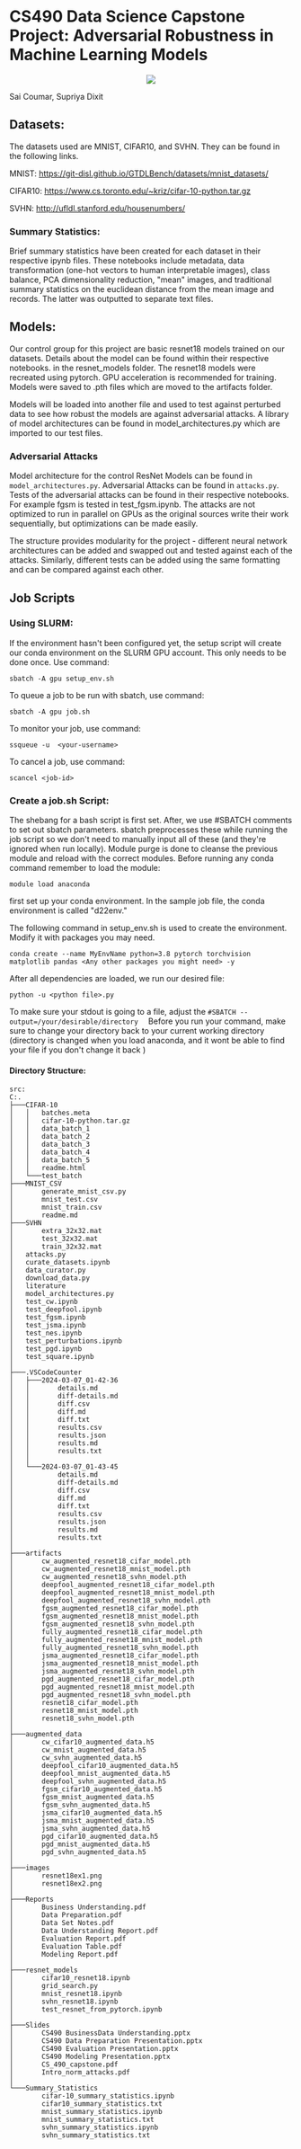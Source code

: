 # CS490 Data Science Capstone Project: Adversarial Robustness in Machine Learning Models
<p align="center">
 <img src="https://github.com/RishabhPandey0403/cs490dsc/assets/55699636/43b0705c-e5c8-4bfa-9638-763683be0f26">
</p>
Sai Coumar, Supriya Dixit

## Datasets:
The datasets used are MNIST, CIFAR10, and SVHN. They can be found in the following links. 

MNIST: https://git-disl.github.io/GTDLBench/datasets/mnist_datasets/ 

CIFAR10: https://www.cs.toronto.edu/~kriz/cifar-10-python.tar.gz

SVHN: http://ufldl.stanford.edu/housenumbers/ 

### Summary Statistics:
Brief summary statistics have been created for each dataset in their respective ipynb files. These notebooks include metadata, data transformation (one-hot vectors to human interpretable images), class balance, PCA dimensionality reduction, "mean" images, and traditional summary statistics on the euclidean distance from the mean image and records. The latter was outputted to separate text files.

## Models:
Our control group for this project are basic resnet18 models trained on our datasets. Details about the model can be found within their respective notebooks. in the resnet_models folder. The resnet18 models were recreated using pytorch. GPU acceleration is recommended for training. Models were saved to .pth files which are moved to the artifacts folder. 

Models will be loaded into another file and used to test against perturbed data to see how robust the models are against adversarial attacks. A library of model architectures can be found in model_architectures.py which are imported to our test files.


### Adversarial Attacks
Model architecture for the control ResNet Models can be found in `model_architectures.py`.
Adversarial Attacks can be found in `attacks.py`.
Tests of the adversarial attacks can be found in their respective notebooks. For example fgsm is tested in test_fgsm.ipynb. The attacks are not optimized to run in parallel on GPUs as the original sources write their work sequentially, but optimizations can be made easily. 

The structure provides modularity for the project - different neural network architectures can be added and swapped out and tested against each of the attacks. Similarly, different tests can be added using the same formatting and can be compared against each other. 

## Job Scripts
### Using SLURM:
If the environment hasn't been configured yet, the setup script will create our conda environment on the SLURM GPU account. This only needs to be done once. Use command:
```
sbatch -A gpu setup_env.sh
```

To queue a job to be run with sbatch, use command:
```
sbatch -A gpu job.sh
```

To monitor your job, use command: 
```
ssqueue -u  <your-username>
```

To cancel a job, use command:
```
scancel <job-id>
```

### Create a job.sh Script:
The shebang for a bash script is first set. After, we use #SBATCH comments to set out sbatch parameters. sbatch preprocesses these while running the job script so we don't need to manually input all of these (and they're ignored when run locally). Module purge is done to cleanse the previous module and reload with the correct modules.
Before running any conda command remember to load the module: 
```
module load anaconda
```
first set up your conda environment. In the sample job file, the conda environment is called "d22env."  

The following command in setup_env.sh is used to create the environment. Modify it with packages you may need.
```
conda create --name MyEnvName python=3.8 pytorch torchvision matplotlib pandas <Any other packages you might need> -y  
```

After all dependencies are loaded, we run our desired file:
```
python -u <python file>.py
```

To make sure your stdout is going to a file, adjust the ```#SBATCH --output=/your/desirable/directory  ```
Before you run your command, make sure to change your directory back to your current working directory (directory is changed when you load anaconda, and it wont be able to find your file if you don't change it back  )

#### Directory Structure:
```
src:
C:.
├───CIFAR-10
│   │   batches.meta
│   │   cifar-10-python.tar.gz
│   │   data_batch_1
│   │   data_batch_2
│   │   data_batch_3
│   │   data_batch_4
│   │   data_batch_5
│   │   readme.html
│   └───test_batch
├───MNIST_CSV
│       generate_mnist_csv.py
│       mnist_test.csv
│       mnist_train.csv
│       readme.md
├───SVHN
│       extra_32x32.mat
│       test_32x32.mat
│       train_32x32.mat
│   attacks.py
│   curate_datasets.ipynb
│   data_curator.py
│   download_data.py
│   literature
│   model_architectures.py
│   test_cw.ipynb
│   test_deepfool.ipynb
│   test_fgsm.ipynb
│   test_jsma.ipynb
│   test_nes.ipynb
│   test_perturbations.ipynb
│   test_pgd.ipynb
│   test_square.ipynb
│
├───.VSCodeCounter
│   ├───2024-03-07_01-42-36
│   │       details.md
│   │       diff-details.md
│   │       diff.csv
│   │       diff.md
│   │       diff.txt
│   │       results.csv
│   │       results.json
│   │       results.md
│   │       results.txt
│   │
│   └───2024-03-07_01-43-45
│           details.md
│           diff-details.md
│           diff.csv
│           diff.md
│           diff.txt
│           results.csv
│           results.json
│           results.md
│           results.txt
│
├───artifacts
│       cw_augmented_resnet18_cifar_model.pth
│       cw_augmented_resnet18_mnist_model.pth
│       cw_augmented_resnet18_svhn_model.pth
│       deepfool_augmented_resnet18_cifar_model.pth
│       deepfool_augmented_resnet18_mnist_model.pth
│       deepfool_augmented_resnet18_svhn_model.pth
│       fgsm_augmented_resnet18_cifar_model.pth
│       fgsm_augmented_resnet18_mnist_model.pth
│       fgsm_augmented_resnet18_svhn_model.pth
│       fully_augmented_resnet18_cifar_model.pth
│       fully_augmented_resnet18_mnist_model.pth
│       fully_augmented_resnet18_svhn_model.pth
│       jsma_augmented_resnet18_cifar_model.pth
│       jsma_augmented_resnet18_mnist_model.pth
│       jsma_augmented_resnet18_svhn_model.pth
│       pgd_augmented_resnet18_cifar_model.pth
│       pgd_augmented_resnet18_mnist_model.pth
│       pgd_augmented_resnet18_svhn_model.pth
│       resnet18_cifar_model.pth
│       resnet18_mnist_model.pth
│       resnet18_svhn_model.pth
│
├───augmented_data
│       cw_cifar10_augmented_data.h5
│       cw_mnist_augmented_data.h5
│       cw_svhn_augmented_data.h5
│       deepfool_cifar10_augmented_data.h5
│       deepfool_mnist_augmented_data.h5
│       deepfool_svhn_augmented_data.h5
│       fgsm_cifar10_augmented_data.h5
│       fgsm_mnist_augmented_data.h5
│       fgsm_svhn_augmented_data.h5
│       jsma_cifar10_augmented_data.h5
│       jsma_mnist_augmented_data.h5
│       jsma_svhn_augmented_data.h5
│       pgd_cifar10_augmented_data.h5
│       pgd_mnist_augmented_data.h5
│       pgd_svhn_augmented_data.h5
│
├───images
│       resnet18ex1.png
│       resnet18ex2.png
│
├───Reports
│       Business Understanding.pdf
│       Data Preparation.pdf
│       Data Set Notes.pdf
│       Data Understanding Report.pdf
│       Evaluation Report.pdf
│       Evaluation Table.pdf
│       Modeling Report.pdf
│
├───resnet_models
│       cifar10_resnet18.ipynb
│       grid_search.py
│       mnist_resnet18.ipynb
│       svhn_resnet18.ipynb
│       test_resnet_from_pytorch.ipynb
│
├───Slides
│       CS490 BusinessData Understanding.pptx
│       CS490 Data Preparation Presentation.pptx
│       CS490 Evaluation Presentation.pptx
│       CS490 Modeling Presentation.pptx
│       CS_490_capstone.pdf
│       Intro_norm_attacks.pdf
│
└───Summary_Statistics
        cifar-10_summary_statistics.ipynb
        cifar10_summary_statistics.txt
        mnist_summary_statistics.ipynb
        mnist_summary_statistics.txt
        svhn_summary_statistics.ipynb
        svhn_summary_statistics.txt
```

